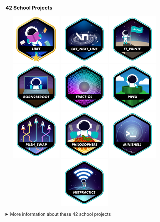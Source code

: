 ### 42 School Projects
<div align="center">

<a href="https://github.com/h-beeen/42cursus/tree/master/libft"><img src="https://github.com/h-beeen/42cursus/blob/master/srcs/libftm.png"></a>
<a href="https://github.com/h-beeen/42cursus/tree/master/get_next_line"><img src="https://github.com/h-beeen/42cursus/blob/master/srcs/get_next_linee.png"></a>
<a href="https://github.com/h-beeen/42cursus/tree/master/ft_printf"><img src="https://github.com/h-beeen/42cursus/blob/master/srcs/ft_printfe.png"></a>
<a href="https://github.com/h-beeen/42cursus/tree/master/Born2beroot"><img src="https://github.com/h-beeen/42cursus/blob/master/srcs/born2beroote.png"></a>
<a href="https://github.com/h-beeen/42cursus/tree/master/fract-ol"><img src="https://github.com/h-beeen/42cursus/blob/master/srcs/fract-ole.png"></a>
<a href="https://github.com/h-beeen/42cursus/tree/master/pipex"><img src="https://github.com/h-beeen/42cursus/blob/master/srcs/pipexe.png"></a>
<a href="https://github.com/h-beeen/42cursus/tree/master/push_swap"><img src="https://github.com/h-beeen/42cursus/blob/master/srcs/push_swape.png"></a>
<a href="https://github.com/h-beeen/42cursus/tree/master/philosophers"><img src="https://github.com/h-beeen/42cursus/blob/master/srcs/philosopherse.png"></a>
<a href="https://github.com/h-beeen/42cursus/tree/master/minishell"><img src="https://github.com/h-beeen/42cursus/blob/master/srcs/minishelle.png"></a>
<a href="https://github.com/h-beeen/42cursus/tree/master/net_practice"><img src="https://github.com/h-beeen/42cursus/blob/master/srcs/netpracticee.png"></a>

</div>
<details>
<summary>More information about these 42 school projects</summary>

| Project                                                  |  Language  | Grade| Description                                                           |
|----------------------------------------------------------|------------|------|-----------------------------------------------------------------------|
| [libft](https://github.com/h-beeen/42cursus/tree/master/libft)               | C          | 125% | Create a library of basic functions.                                  |
| [GNL](https://github.com/h-beeen/42cursus/tree/master/get_next_line)         | C          | 125% | Read a single line from a file descriptor, can be used in a loop.     |
| [ft_printf](https://github.com/h-beeen/42cursus/tree/master/ft_printf)       | C          | 125% | Recode the standard C library function, printf.                       |
| [born2beroot](https://github.com/h-beeen/42cursus/tree/master/Born2beroot)   | Shell, CLI | 125% | Create a virtual machine to host a Debian server.                     |
| [pipex](https://github.com/h-beeen/42cursus/tree/master/pipex)               | C          | 118% | Recreate the shell pipe behavior.                                     |
| [fract'ol](https://github.com/h-beeen/42cursus/tree/master/fract-ol)         | C          | 125% | Create a graphical program to generate fractals.                      |
| [push_swap](https://github.com/h-beeen/42cursus/tree/master/push_swap)       | C          | 100% | Sort a list of random integers in the least amount of moves possible. |
| [philosophers](https://github.com/h-beeen/42cursus/tree/master/philosophers) | C          | 125% | Solve the dining philosophers problem with semaphores.                |
| [minishell](https://github.com/h-beeen/42cursus/tree/master/minishell)       | C          |  99% | Create a minitature shell program. Team project.                      |
| [net_practice](https://github.com/h-beeen/42cursus/tree/master/net_practice) | N/A        | 100% | Solve IP addressing and network issues in a training interface.       |
| [Cpp Modules](https://github.com/h-beeen/42cursus/tree/master/Cpp_Modules)   | C++        | WIP  | Create a series of small C++ programs.                                |

</details>
